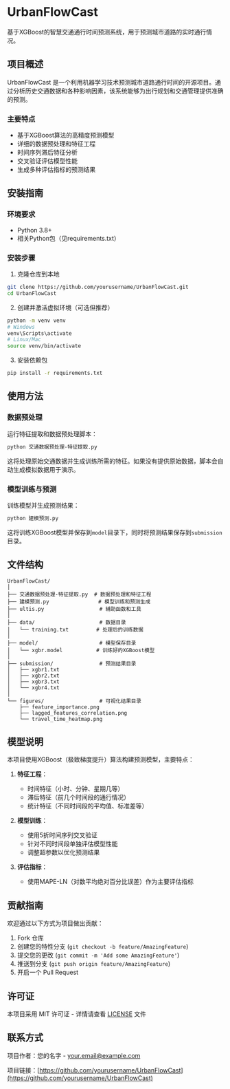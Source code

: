 # UrbanFlowCast

基于XGBoost的智慧交通通行时间预测系统，用于预测城市道路的实时通行情况。

## 项目概述

UrbanFlowCast 是一个利用机器学习技术预测城市道路通行时间的开源项目。通过分析历史交通数据和各种影响因素，该系统能够为出行规划和交通管理提供准确的预测。

### 主要特点

- 基于XGBoost算法的高精度预测模型
- 详细的数据预处理和特征工程
- 时间序列滞后特征分析
- 交叉验证评估模型性能
- 生成多种评估指标的预测结果

## 安装指南

### 环境要求

- Python 3.8+
- 相关Python包（见requirements.txt）

### 安装步骤

1. 克隆仓库到本地
```bash
git clone https://github.com/yourusername/UrbanFlowCast.git
cd UrbanFlowCast
```

2. 创建并激活虚拟环境（可选但推荐）
```bash
python -m venv venv
# Windows
venv\Scripts\activate
# Linux/Mac
source venv/bin/activate
```

3. 安装依赖包
```bash
pip install -r requirements.txt
```

## 使用方法

### 数据预处理

运行特征提取和数据预处理脚本：

```bash
python 交通数据预处理-特征提取.py
```

这将处理原始交通数据并生成训练所需的特征。如果没有提供原始数据，脚本会自动生成模拟数据用于演示。

### 模型训练与预测

训练模型并生成预测结果：

```bash
python 建模预测.py
```

这将训练XGBoost模型并保存到`model`目录下，同时将预测结果保存到`submission`目录。

## 文件结构

```
UrbanFlowCast/
│
├── 交通数据预处理-特征提取.py  # 数据预处理和特征工程
├── 建模预测.py                # 模型训练和预测生成
├── ultis.py                  # 辅助函数和工具
│
├── data/                     # 数据目录
│   └── training.txt         # 处理后的训练数据
│
├── model/                    # 模型保存目录
│   └── xgbr.model           # 训练好的XGBoost模型
│
├── submission/               # 预测结果目录
│   ├── xgbr1.txt
│   ├── xgbr2.txt
│   ├── xgbr3.txt
│   └── xgbr4.txt
│
└── figures/                  # 可视化结果目录
    ├── feature_importance.png
    ├── lagged_features_correlation.png
    └── travel_time_heatmap.png
```

## 模型说明

本项目使用XGBoost（极致梯度提升）算法构建预测模型，主要特点：

1. **特征工程**：
   - 时间特征（小时、分钟、星期几等）
   - 滞后特征（前几个时间段的通行情况）
   - 统计特征（不同时间段的平均值、标准差等）

2. **模型训练**：
   - 使用5折时间序列交叉验证
   - 针对不同时间段单独评估模型性能
   - 调整超参数以优化预测结果

3. **评估指标**：
   - 使用MAPE-LN（对数平均绝对百分比误差）作为主要评估指标

## 贡献指南

欢迎通过以下方式为项目做出贡献：

1. Fork 仓库
2. 创建您的特性分支 (`git checkout -b feature/AmazingFeature`)
3. 提交您的更改 (`git commit -m 'Add some AmazingFeature'`)
4. 推送到分支 (`git push origin feature/AmazingFeature`)
5. 开启一个 Pull Request

## 许可证

本项目采用 MIT 许可证 - 详情请查看 [LICENSE](LICENSE) 文件

## 联系方式

项目作者：您的名字 - your.email@example.com

项目链接：[https://github.com/yourusername/UrbanFlowCast](https://github.com/yourusername/UrbanFlowCast)